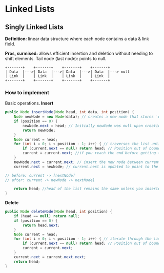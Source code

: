 # Linked Lists
## Singly Linked Lists
**Definition:** linear data structure where each node contains a data & link field. 

**Pros, surmised:** allows efficient insertion and deletion without needing to shift elements.
Tail node (last node): points to null.
```
+-------+    +-------+    +-------+    +-------+
| Data  |--->| Data  |--->| Data  |--->| Data  |---> null
| Link  |    | Link  |    | Link  |    | Link  |
+-------+    +-------+    +-------+    +-------+
```
### How to implement
Basic operations.
**Insert**
```java
public Node insertNode(Node head, int data, int position) {
    Node newNode = new Node(data); // creates a new node that stores 'data'. 
    if (position == 0) {
        newNode.next = head; // Initially newNode was null upon creation because it was fresh. 
        return newNode;
    }
    Node current = head;
    for (int i = 0; i < position - 1; i++) { // traverses the list until you reach the node just before where the new one should go (e.g., for position 3, stop at position 2).
        if (current.next == null) return head; // Position out of bounds
        current = current.next; //if you reach the end before getting there, that means position is invalid (too big), so method returns the original list unchanged. 
    }
    newNode.next = current.next; // insert the new node between current and current.next. New node's 'next' points to what current used to point to.
    current.next = newNode; // current.next is updated to point to the new node.

// before: current -> [nextNode]
// after: current -> newNode -> nextNode]

    return head; //head of the list remains the same unless you inserted at position 0.
}
```

**Delete**
```java
public Node deleteNode(Node head, int position) {
    if (head == null) return null;
    if (position == 0) {
        return head.next;
    }
    Node current = head;
    for (int i = 0; i < position - 1; i++) { // iterate through the list  
        if (current.next == null) return head; // Position out of bounds // 
        current = current.next;
    }
    current.next = current.next.next;
    return head;
}
```
